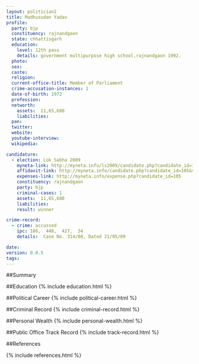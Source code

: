 ```yaml
---
layout: politician2
title: Madhusudan Yadav
profile: 
  party: bjp
  constituency: rajnandgaon
  state: chhattisgarh
  education: 
    level: 12th pass
    details: government multipurpose high school,rajnandgaon 1992.
  photo: 
  sex: 
  caste: 
  religion: 
  current-office-title: Member of Parliament
  crime-accusation-instances: 1
  date-of-birth: 1972
  profession: 
  networth: 
    assets:  11,65,680
    liabilities: 
  pan: 
  twitter: 
  website: 
  youtube-interview: 
  wikipedia: 

candidature: 
  - election: Lok Sabha 2009
    myneta-link: http://myneta.info/ls2009/candidate.php?candidate_id=105
    affidavit-link: http://myneta.info/candidate.php?candidate_id=105&scan=original
    expenses-link: http://myneta.info/expense.php?candidate_id=105
    constituency: rajnandgaon 
    party: bjp
    criminal-cases: 1
    assets:  11,65,680
    liabilities: 
    result: winner 

crime-record: 
  - crime: accussed
    ipc: 186,  448,  427,  34
    details:  Case No. 314/08, Dated 21/05/09  

date: 
version: 0.0.5
tags: 
---
```

##Summary


##Education
{% include education.html %}


##Political Career
{% include political-career.html %}


##Criminal Record
{% include criminal-record.html %}


##Personal Wealth
{% include personal-wealth.html %}


##Public Office Track Record
{% include track-record.html %}


##References


{% include references.html %}